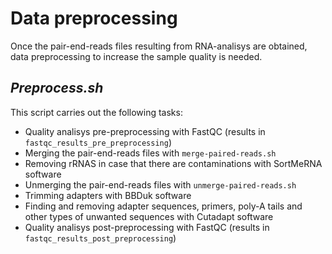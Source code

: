 # Data preprocessing
Once the pair-end-reads files resulting from RNA-analisys are obtained, data preprocessing to increase the sample quality is needed.

## _Preprocess.sh_

This script carries out the following tasks:

- Quality analisys pre-preprocessing with FastQC (results in `fastqc_results_pre_preprocessing`)
- Merging the pair-end-reads files with `merge-paired-reads.sh`
- Removing rRNAS in case that there are contaminations with SortMeRNA software
- Unmerging the pair-end-reads files with `unmerge-paired-reads.sh`
- Trimming adapters with BBDuk software
- Finding and removing adapter sequences, primers, poly-A tails and other types of unwanted sequences with Cutadapt software
- Quality analisys post-preprocessing with FastQC (results in `fastqc_results_post_preprocessing`)
